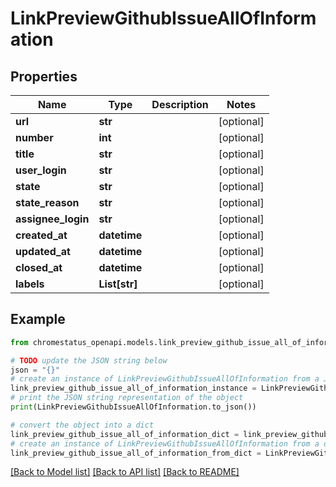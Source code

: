 # LinkPreviewGithubIssueAllOfInformation


## Properties

Name | Type | Description | Notes
------------ | ------------- | ------------- | -------------
**url** | **str** |  | [optional] 
**number** | **int** |  | [optional] 
**title** | **str** |  | [optional] 
**user_login** | **str** |  | [optional] 
**state** | **str** |  | [optional] 
**state_reason** | **str** |  | [optional] 
**assignee_login** | **str** |  | [optional] 
**created_at** | **datetime** |  | [optional] 
**updated_at** | **datetime** |  | [optional] 
**closed_at** | **datetime** |  | [optional] 
**labels** | **List[str]** |  | [optional] 

## Example

```python
from chromestatus_openapi.models.link_preview_github_issue_all_of_information import LinkPreviewGithubIssueAllOfInformation

# TODO update the JSON string below
json = "{}"
# create an instance of LinkPreviewGithubIssueAllOfInformation from a JSON string
link_preview_github_issue_all_of_information_instance = LinkPreviewGithubIssueAllOfInformation.from_json(json)
# print the JSON string representation of the object
print(LinkPreviewGithubIssueAllOfInformation.to_json())

# convert the object into a dict
link_preview_github_issue_all_of_information_dict = link_preview_github_issue_all_of_information_instance.to_dict()
# create an instance of LinkPreviewGithubIssueAllOfInformation from a dict
link_preview_github_issue_all_of_information_from_dict = LinkPreviewGithubIssueAllOfInformation.from_dict(link_preview_github_issue_all_of_information_dict)
```
[[Back to Model list]](../README.md#documentation-for-models) [[Back to API list]](../README.md#documentation-for-api-endpoints) [[Back to README]](../README.md)


